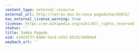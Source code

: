 ```yaml
---
content_type: external-resource
external_url: http://letras.mus.br/zeca-pagodinho/43672/
has_external_license_warning: true
license: https://en.wikipedia.org/wiki/All_rights_reserved
status: ''
title: Samba Pagode
uid: e142df37-0a0d-4ac9-a151-b513c3d4b4e4
wayback_url: ''
---
```

